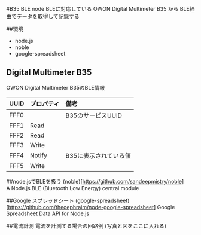 #B35 BLE node
BLEに対応している OWON Digital Multimeter B35 から BLE経由でデータを取得して記録する

##環境
- node.js
- noble
- google-spreadsheet

## Digital Multimeter B35
OWON Digital Multimeter B35のBLE情報

|UUID|プロパティ|備考|
|:-----|:----|:----|
|FFF0||B35のサービスUUID|
|FFF1|Read||
|FFF2|Read||
|FFF3|Write||
|FFF4|Notify|B35に表示されている値|
|FFF5|Write||

##node.jsでBLEを扱う
(noble)[https://github.com/sandeepmistry/noble]  
A Node.js BLE (Bluetooth Low Energy) central module

##Google スプレッドシート
(google-spreadsheet)[https://github.com/theoephraim/node-google-spreadsheet]
Google Spreadsheet Data API for Node.js

##電流計測
電流を計測する場合の回路例
(写真と図をここに入れる)
